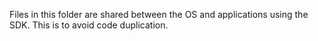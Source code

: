 Files in this folder are shared between the OS and applications using the SDK.
This is to avoid code duplication.